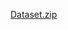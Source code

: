 [Dataset.zip](https://github.com/sudipbhattarai820/Machine_Learning_Projects/files/12586901/Dataset.zip)
